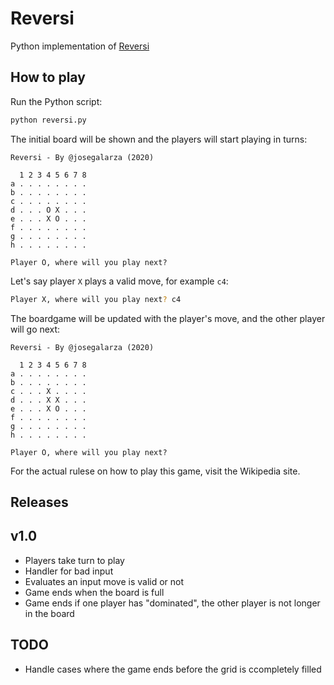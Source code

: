 # Reversi

Python implementation of [Reversi](https://en.wikipedia.org/wiki/Reversi)

## How to play

Run the Python script:

```bash
python reversi.py
```

The initial board will be shown and the players will start playing in turns:

```
Reversi - By @josegalarza (2020)

  1 2 3 4 5 6 7 8
a . . . . . . . .
b . . . . . . . .
c . . . . . . . .
d . . . O X . . .
e . . . X O . . .
f . . . . . . . .
g . . . . . . . .
h . . . . . . . .

Player O, where will you play next? 
```

Let's say player `X` plays a valid move, for example `c4`:

```bash
Player X, where will you play next? c4
```

The boardgame will be updated with the player's move, and the other player will go next:

```
Reversi - By @josegalarza (2020)

  1 2 3 4 5 6 7 8
a . . . . . . . .
b . . . . . . . .
c . . . X . . . .
d . . . X X . . .
e . . . X O . . .
f . . . . . . . .
g . . . . . . . .
h . . . . . . . .

Player O, where will you play next?
```

For the actual rulese on how to play this game, visit the Wikipedia site.

## Releases

## v1.0

- Players take turn to play
- Handler for bad input
- Evaluates an input move is valid or not
- Game ends when the board is full
- Game ends if one player has "dominated", the other player is not longer in the board

## TODO

- Handle cases where the game ends before the grid is ccompletely filled
